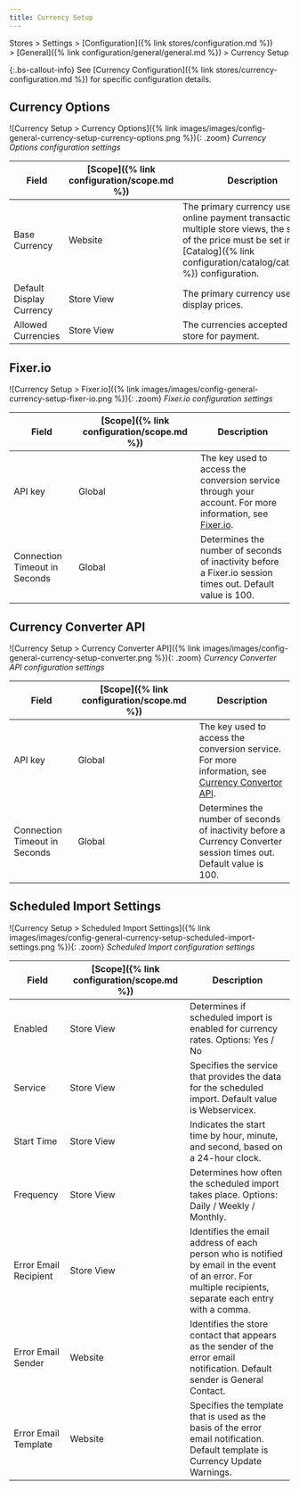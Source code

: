 ```yaml
---
title: Currency Setup
---
```


Stores > Settings > [Configuration]({% link stores/configuration.md %}) > [General]({% link configuration/general/general.md %}) > Currency Setup

{:.bs-callout-info}
See [Currency Configuration]({% link stores/currency-configuration.md %}) for specific configuration details.

## Currency Options

![Currency Setup > Currency Options]({% link images/images/config-general-currency-setup-currency-options.png %}){: .zoom}
_Currency Options configuration settings_

|Field|[Scope]({% link configuration/scope.md %})|Description|
|--- |--- |--- |
|Base Currency|Website|The primary currency used for all online payment transactions. For multiple store views, the scope of the price  must be set in the [Catalog]({% link configuration/catalog/catalog.md %}) configuration.|
|Default Display Currency|Store View|The primary currency used to display prices.|
|Allowed Currencies|Store View|The currencies accepted by your store for payment.|

## Fixer.io

![Currency Setup > Fixer.io]({% link images/images/config-general-currency-setup-fixer-io.png %}){: .zoom}
_Fixer.io configuration settings_

|Field|[Scope]({% link configuration/scope.md %})|Description|
|--- |--- |--- |
|API key|Global|The key used to access the conversion service through your account. For more information, see [Fixer.io](https://fixer.io/).|
|Connection Timeout in Seconds|Global|Determines the number of seconds of inactivity before a Fixer.io session times out. Default value is 100.|

## Currency Converter API

![Currency Setup > Currency Converter API]({% link images/images/config-general-currency-setup-converter.png %}){: .zoom}
_Currency Converter API configuration settings_

|Field|[Scope]({% link configuration/scope.md %})|Description|
|--- |--- |--- |
|API key|Global|The key used to access the conversion service. For more information, see [Currency Convertor API](https://free.currencyconverterapi.com/).|
|Connection Timeout in Seconds|Global|Determines the number of seconds of inactivity before a Currency Converter session times out. Default value is 100.|

## Scheduled Import Settings

![Currency Setup > Scheduled Import Settings]({% link images/images/config-general-currency-setup-scheduled-import-settings.png %}){: .zoom}
_Scheduled Import configuration settings_

|Field|[Scope]({% link configuration/scope.md %})|Description|
|--- |--- |--- |
|Enabled|Store View|Determines if scheduled import is enabled for currency rates. Options: Yes / No|
|Service|Store View|Specifies the service that provides the data for the scheduled import. Default value is Webservicex.|
|Start Time|Store View|Indicates the start time by hour, minute, and second, based on a 24-hour clock.|
|Frequency|Store View|Determines how often the scheduled import takes place. Options: Daily / Weekly / Monthly.|
|Error Email Recipient|Store View|Identifies the email address of each person who is notified by email in the event of an error. For multiple recipients, separate each entry with a comma.|
|Error Email Sender|Website|Identifies the store contact that appears as the sender of the error email notification. Default sender is General Contact.|
|Error Email Template|Website|Specifies the template that is used as the basis of the error email notification. Default template is Currency Update Warnings.|
